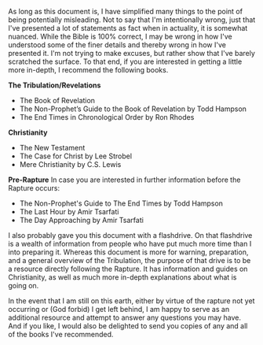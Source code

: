 As long as this document is, I have simplified many things to the point of being potentially misleading. Not to say that I'm intentionally wrong, just that I've presented a lot of statements as fact when in actuality, it is somewhat nuanced. While the Bible is 100% correct, I may be wrong in how I've understood some of the finer details and thereby wrong in how I've presented it. I'm not trying to make excuses, but rather show that I've barely scratched the surface. To that end, if you are interested in getting a little more in-depth, I recommend the following books.

**The Tribulation/Revelations**
- The Book of Revelation
- The Non-Prophet’s Guide to the Book of Revelation by Todd Hampson
- The End Times in Chronological Order by Ron Rhodes

**Christianity**
- The New Testament
- The Case for Christ by Lee Strobel
- Mere Christianity by C.S. Lewis

**Pre-Rapture**
In case you are interested in further information before the Rapture occurs:
- The Non-Prophet's Guide to The End Times by Todd Hampson
- The Last Hour by Amir Tsarfati
- The Day Approaching by Amir Tsarfati

I also probably gave you this document with a flashdrive. On that flashdrive is a wealth of information from people who have put much more time than I into preparing it. Whereas this document is more for warning, preparation, and a general overview of the Tribulation, the purpose of that drive is to be a resource directly following the Rapture. It has information and guides on Christianity, as well as much more in-depth explanations about what is going on.

In the event that I am still on this earth, either by virtue of the rapture not yet occurring or (God forbid) I get left behind, I am happy to serve as an additional resource and attempt to answer any questions you may have. And if you like, I would also be delighted to send you copies of any and all of the books I've recommended.